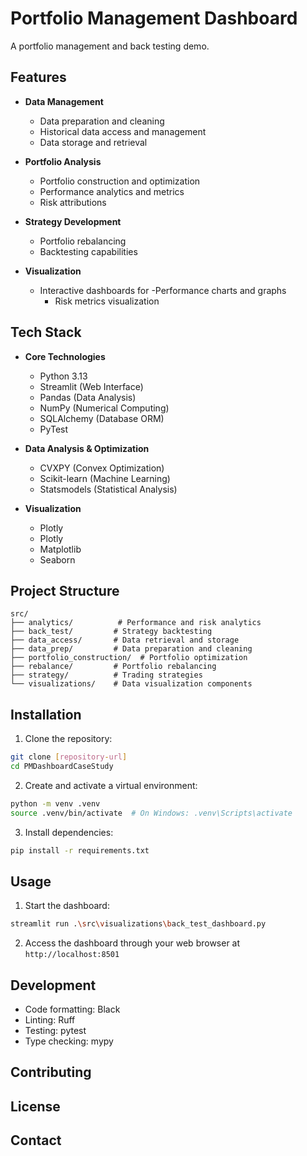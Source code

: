 # Portfolio Management Dashboard

A portfolio management and back testing demo.

## Features

- **Data Management**
  - Data preparation and cleaning
  - Historical data access and management
  - Data storage and retrieval

- **Portfolio Analysis**
  - Portfolio construction and optimization
  - Performance analytics and metrics
  - Risk attributions

- **Strategy Development**
  - Portfolio rebalancing
  - Backtesting capabilities
  

- **Visualization**
  - Interactive dashboards for 
	-Performance charts and graphs
	- Risk metrics visualization

## Tech Stack

- **Core Technologies**
  - Python 3.13
  - Streamlit (Web Interface)
  - Pandas (Data Analysis)
  - NumPy (Numerical Computing)
  - SQLAlchemy (Database ORM)
  - PyTest

- **Data Analysis & Optimization**
  - CVXPY (Convex Optimization)
  - Scikit-learn (Machine Learning)
  - Statsmodels (Statistical Analysis)

- **Visualization**
  - Plotly
  - Plotly
  - Matplotlib
  - Seaborn

## Project Structure

```
src/
├── analytics/          # Performance and risk analytics
├── back_test/         # Strategy backtesting
├── data_access/       # Data retrieval and storage
├── data_prep/         # Data preparation and cleaning
├── portfolio_construction/  # Portfolio optimization
├── rebalance/         # Portfolio rebalancing
├── strategy/          # Trading strategies
└── visualizations/    # Data visualization components
```

## Installation

1. Clone the repository:
```bash
git clone [repository-url]
cd PMDashboardCaseStudy
```

2. Create and activate a virtual environment:
```bash
python -m venv .venv
source .venv/bin/activate  # On Windows: .venv\Scripts\activate
```

3. Install dependencies:
```bash
pip install -r requirements.txt
```

## Usage

1. Start the dashboard:
```bash
streamlit run .\src\visualizations\back_test_dashboard.py

```

2. Access the dashboard through your web browser at `http://localhost:8501`

## Development

- Code formatting: Black
- Linting: Ruff
- Testing: pytest
- Type checking: mypy

## Contributing



## License

	

## Contact

